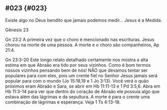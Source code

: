 ## #023 {#023}

Existe algo no Deus bendito que jamais podemos medir... Jesus é a Medida.

Gênesis 23

Gn 23:2 A primeira vez que o choro é mencionado nas escrituras. Jesus chorou na morte de uma pessoa. A morte e o choro são companheiros, Ap 21:4.

Gn 23:3-20 Este longo relato detalhado certamente nos mostra a alta estima em que Abraão era tido por seus vizinhos. Como é bom termos nossos vizinhos pensando bem de nós! NÃO que devamos tentar ser populares para com eles, pois um crente fiel no Senhor Jesus jamais será popular para com o mundo (Jo 15:18,19 e 1 Jo 3:13). Você verá o quão próximos eram Abraão e Sara, se abrir em Hb 11:11-13 e 1 Pd 3:5,6\. Abra em Hb 11:3-14 para ver que dentro do coração de Abraão ele possuía algo que estava além das lágrimas e da sepultura. A morte é para o crente uma combinação de lágrimas e esperança. Veja 1 Ts 4:13-18.